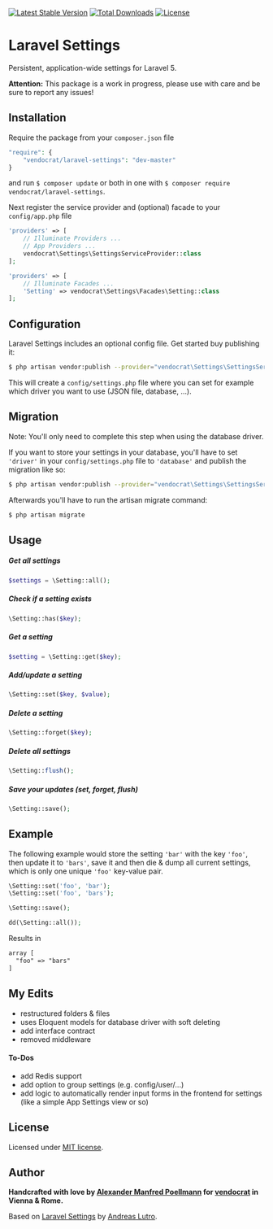 [![Latest Stable Version](https://poser.pugx.org/vendocrat/laravel-settings/v/stable)](https://packagist.org/packages/vendocrat/laravel-settings)
[![Total Downloads](https://poser.pugx.org/vendocrat/laravel-settings/downloads)](https://packagist.org/packages/vendocrat/laravel-settings)
[![License](https://poser.pugx.org/vendocrat/laravel-settings/license)](https://packagist.org/packages/vendocrat/laravel-settings)

# Laravel Settings

Persistent, application-wide settings for Laravel 5.

**Attention:** This package is a work in progress, please use with care and be sure to report any issues!

## Installation

Require the package from your `composer.json` file

```php
"require": {
	"vendocrat/laravel-settings": "dev-master"
}
```

and run `$ composer update` or both in one with `$ composer require vendocrat/laravel-settings`.

Next register the service provider and (optional) facade to your `config/app.php` file

```php
'providers' => [
    // Illuminate Providers ...
    // App Providers ...
    vendocrat\Settings\SettingsServiceProvider::class
];
```

```php
'providers' => [
	// Illuminate Facades ...
    'Setting' => vendocrat\Settings\Facades\Setting::class
];
```

## Configuration

Laravel Settings includes an optional config file. Get started buy publishing it:

```bash
$ php artisan vendor:publish --provider="vendocrat\Settings\SettingsServiceProvider" --tag="config"
```

This will create a `config/settings.php` file where you can set for example which driver you want to use (JSON file, database, ...).

## Migration

Note: You'll only need to complete this step when using the database driver.

If you want to store your settings in your database, you'll have to set `'driver'` in your `config/settings.php` file to `'database'` and publish the migration like so:

```bash
$ php artisan vendor:publish --provider="vendocrat\Settings\SettingsServiceProvider" --tag="migrations"
```

Afterwards you'll have to run the artisan migrate command:

```bash
$ php artisan migrate
```

## Usage

##### Get all settings
```php
$settings = \Setting::all();
```

##### Check if a setting exists
```php
\Setting::has($key);
```

##### Get a setting
```php
$setting = \Setting::get($key);
```

##### Add/update a setting
```php
\Setting::set($key, $value);
```

##### Delete a setting
```php
\Setting::forget($key);
```

##### Delete all settings
```php
\Setting::flush();
```

##### Save your updates (set, forget, flush)
```php
\Setting::save();
```

## Example

The following example would store the setting `'bar'` with the key `'foo'`, then update it to `'bars'`, save it and then die & dump all current settings, which is only one unique `'foo'` key-value pair.

```php
\Setting::set('foo', 'bar');
\Setting::set('foo', 'bars');

\Setting::save();

dd(\Setting::all());
```

Results in

```html
array [
  "foo" => "bars"
]
```

## My Edits

* restructured folders & files
* uses Eloquent models for database driver with soft deleting
* add interface contract
* removed middleware

#### To-Dos

* add Redis support
* add option to group settings (e.g. config/user/...)
* add logic to automatically render input forms in the frontend for settings (like a simple App Settings view or so)

## License

Licensed under [MIT license](http://opensource.org/licenses/MIT).

## Author

**Handcrafted with love by [Alexander Manfred Poellmann](http://twitter.com/AMPoellmann) for [vendocrat](https://vendocr.at) in Vienna &amp; Rome.**

Based on [Laravel Settings](https://github.com/anlutro/laravel-settings) by [Andreas Lutro](http://www.lutro.me).